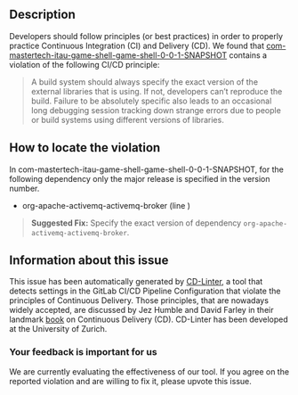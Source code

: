 
## Description
Developers should follow principles (or best practices) in order to properly practice Continuous Integration (CI) and Delivery (CD).
We found that [com-mastertech-itau-game-shell-game-shell-0-0-1-SNAPSHOT](https://gitlab.com/michelsantos10/game-shell/blob/master/.gitlab-ci.yml) contains a violation of the following CI/CD principle:

> A build system should always specify the exact version of the external libraries that is using.
If not, developers can’t reproduce the build. Failure to be absolutely specific also leads to an occasional long debugging session tracking down strange errors due to people or build systems using different versions of libraries.

## How to locate the violation

In com-mastertech-itau-game-shell-game-shell-0-0-1-SNAPSHOT, for the following dependency only the major release is specified in the version number.

* org-apache-activemq-activemq-broker (line )

> **Suggested Fix:** Specify the exact version of dependency `org-apache-activemq-activemq-broker`.

## Information about this issue

This issue has been automatically generated by [CD-Linter](https://gitlab.com/Jancso/configuration-analytics), a tool that detects settings in the GitLab CI/CD Pipeline Configuration that violate the principles of Continuous Delivery. Those principles, that are nowadays widely accepted, are discussed by Jez Humble and David Farley in their landmark [book](https://www.oreilly.com/library/view/continuous-delivery-reliable/9780321670250/) on Continuous Delivery (CD). CD-Linter has been developed at the University of Zurich.

### Your feedback is important for us
We are currently evaluating the effectiveness of our tool. If you agree on the reported violation and are willing to fix it, please upvote this issue.